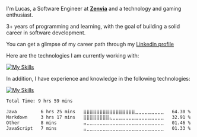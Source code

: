 I'm Lucas, a Software Engineer at [**Zenvia**](https://www.zenvia.com/ "Zenvia Site") and a technology and gaming enthusiast. <br/>

3+ years of programming and learning, with the goal of building a solid career in software development.

You can get a glimpse of my career path through my [Linkedin profile](https://www.linkedin.com/in/lucas-morais-santos/)

Here are the technologies I am currently working with:

[![My Skills](https://skillicons.dev/icons?i=java,spring,nodejs,express,vue,typescript,mongodb,redis,aws,docker,k8s,kafka&theme=dark)](https://skillicons.dev)

In addition, I have experience and knowledge in the following technologies:

[![My Skills](https://skillicons.dev/icons?i=cs,dotnet,postgres,azure,react,styledcomponents&theme=dark)](https://skillicons.dev)


<!--START_SECTION:waka-->

```txt
Total Time: 9 hrs 59 mins

Java         6 hrs 25 mins   ⣿⣿⣿⣿⣿⣿⣿⣿⣿⣿⣿⣿⣿⣿⣿⣿⣀⣀⣀⣀⣀⣀⣀⣀⣀   64.30 %
Markdown     3 hrs 17 mins   ⣿⣿⣿⣿⣿⣿⣿⣿⣄⣀⣀⣀⣀⣀⣀⣀⣀⣀⣀⣀⣀⣀⣀⣀⣀   32.91 %
Other        8 mins          ⣤⣀⣀⣀⣀⣀⣀⣀⣀⣀⣀⣀⣀⣀⣀⣀⣀⣀⣀⣀⣀⣀⣀⣀⣀   01.46 %
JavaScript   7 mins          ⣤⣀⣀⣀⣀⣀⣀⣀⣀⣀⣀⣀⣀⣀⣀⣀⣀⣀⣀⣀⣀⣀⣀⣀⣀   01.33 %
```

<!--END_SECTION:waka-->
